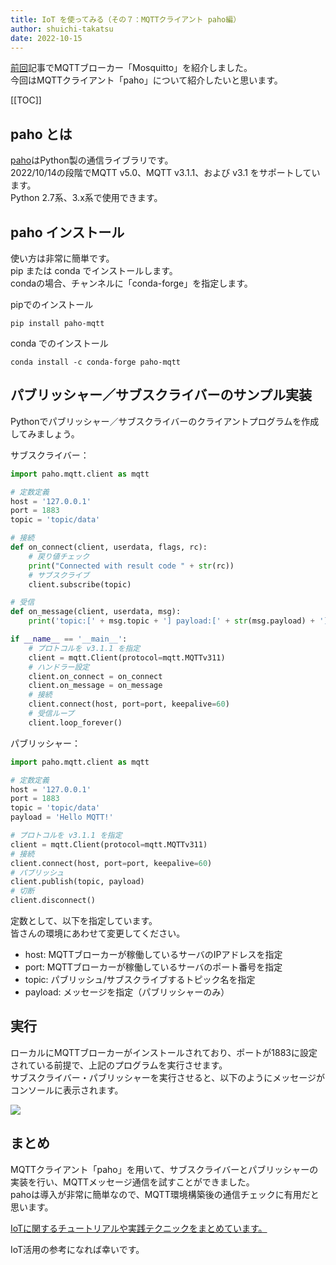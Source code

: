 ```yaml
---
title: IoT を使ってみる（その７：MQTTクライアント paho編）
author: shuichi-takatsu
date: 2022-10-15
---
```


[前回](/iot/internet-of-things-06/)記事でMQTTブローカー「Mosquitto」を紹介しました。  
今回はMQTTクライアント「paho」について紹介したいと思います。  

[[TOC]]

## paho とは

[paho](https://www.eclipse.org/paho/index.php?page=clients/python/index.php)はPython製の通信ライブラリです。  
2022/10/14の段階でMQTT v5.0、MQTT v3.1.1、および v3.1 をサポートしています。  
Python 2.7系、3.x系で使用できます。  

## paho インストール

使い方は非常に簡単です。  
pip または conda でインストールします。  
condaの場合、チャンネルに「conda-forge」を指定します。

pipでのインストール
```shell
pip install paho-mqtt
```

conda でのインストール
```shell
conda install -c conda-forge paho-mqtt
```

## パブリッシャー／サブスクライバーのサンプル実装

Pythonでパブリッシャー／サブスクライバーのクライアントプログラムを作成してみましょう。  

サブスクライバー：  
```python
import paho.mqtt.client as mqtt

# 定数定義
host = '127.0.0.1'
port = 1883
topic = 'topic/data'

# 接続
def on_connect(client, userdata, flags, rc):
    # 戻り値チェック
    print("Connected with result code " + str(rc))
    # サブスクライブ
    client.subscribe(topic)

# 受信
def on_message(client, userdata, msg):
    print('topic:[' + msg.topic + '] payload:[' + str(msg.payload) + ']')

if __name__ == '__main__':
    # プロトコルを v3.1.1 を指定
    client = mqtt.Client(protocol=mqtt.MQTTv311)
    # ハンドラー設定
    client.on_connect = on_connect
    client.on_message = on_message
    # 接続
    client.connect(host, port=port, keepalive=60)
    # 受信ループ
    client.loop_forever()
```

パブリッシャー：  
```python
import paho.mqtt.client as mqtt

# 定数定義
host = '127.0.0.1'
port = 1883
topic = 'topic/data'
payload = 'Hello MQTT!'

# プロトコルを v3.1.1 を指定
client = mqtt.Client(protocol=mqtt.MQTTv311)
# 接続
client.connect(host, port=port, keepalive=60)
# パブリッシュ
client.publish(topic, payload)
# 切断
client.disconnect()
```

定数として、以下を指定しています。  
皆さんの環境にあわせて変更してください。  
- host: MQTTブローカーが稼働しているサーバのIPアドレスを指定  
- port: MQTTブローカーが稼働しているサーバのポート番号を指定
- topic: パブリッシュ/サブスクライブするトピック名を指定
- payload: メッセージを指定（パブリッシャーのみ）

## 実行

ローカルにMQTTブローカーがインストールされており、ポートが1883に設定されている前提で、上記のプログラムを実行させます。  
サブスクライバー・パブリッシャーを実行させると、以下のようにメッセージがコンソールに表示されます。

![](https://gyazo.com/b7e18332587495aa89bfc409140da625.png)

## まとめ

MQTTクライアント「paho」を用いて、サブスクライバーとパブリッシャーの実装を行い、MQTTメッセージ通信を試すことができました。  
pahoは導入が非常に簡単なので、MQTT環境構築後の通信チェックに有用だと思います。  

[IoTに関するチュートリアルや実践テクニックをまとめています。](/iot/)

IoT活用の参考になれば幸いです。
